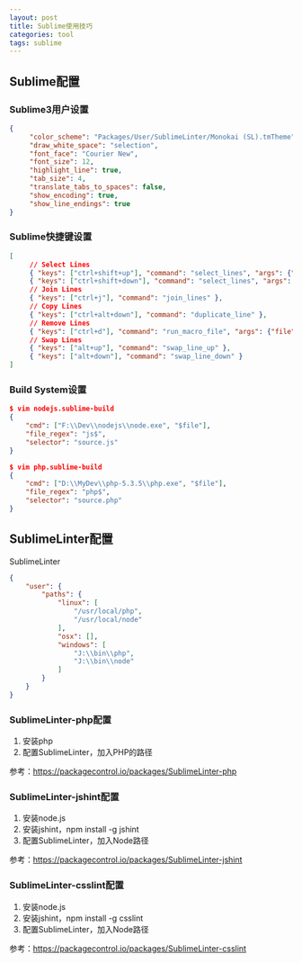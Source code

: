 ```yaml
---
layout: post
title: Sublime使用技巧
categories: tool
tags: sublime
---
```


## Sublime配置

### Sublime3用户设置
```json
{
     "color_scheme": "Packages/User/SublimeLinter/Monokai (SL).tmTheme",
     "draw_white_space": "selection",
     "font_face": "Courier New",
     "font_size": 12,
     "highlight_line": true,
     "tab_size": 4,
     "translate_tabs_to_spaces": false,
     "show_encoding": true,
     "show_line_endings": true
}
```

### Sublime快捷键设置
```json
[
     // Select Lines
     { "keys": ["ctrl+shift+up"], "command": "select_lines", "args": {"forward": false} },
     { "keys": ["ctrl+shift+down"], "command": "select_lines", "args": {"forward": true} },
     // Join Lines
     { "keys": ["ctrl+j"], "command": "join_lines" },
     // Copy Lines
     { "keys": ["ctrl+alt+down"], "command": "duplicate_line" },
     // Remove Lines
     { "keys": ["ctrl+d"], "command": "run_macro_file", "args": {"file": "res://Packages/Default/Delete Line.sublime-macro"} },
     // Swap Lines
     { "keys": ["alt+up"], "command": "swap_line_up" },
     { "keys": ["alt+down"], "command": "swap_line_down" }
]
```

### Build System设置
```json
$ vim nodejs.sublime-build
{
    "cmd": ["F:\\Dev\\nodejs\\node.exe", "$file"],
    "file_regex": "js$",
    "selector": "source.js"
}
```

```json
$ vim php.sublime-build
{
    "cmd": ["D:\\MyDev\\php-5.3.5\\php.exe", "$file"],
    "file_regex": "php$",
    "selector": "source.php"
}
```

## SublimeLinter配置
SublimeLinter
```json
{
    "user": {
        "paths": {
            "linux": [
                "/usr/local/php",
                "/usr/local/node"
            ],
            "osx": [],
            "windows": [
                "J:\\bin\\php",
                "J:\\bin\\node"
            ]
        }
    }
}
```

### SublimeLinter-php配置
1. 安装php
2. 配置SublimeLinter，加入PHP的路径

参考：https://packagecontrol.io/packages/SublimeLinter-php

### SublimeLinter-jshint配置
1. 安装node.js
2. 安装jshint，npm install -g jshint
3. 配置SublimeLinter，加入Node路径

参考：https://packagecontrol.io/packages/SublimeLinter-jshint

### SublimeLinter-csslint配置
1. 安装node.js
2. 安装jshint，npm install -g csslint
3. 配置SublimeLinter，加入Node路径

参考：https://packagecontrol.io/packages/SublimeLinter-csslint

